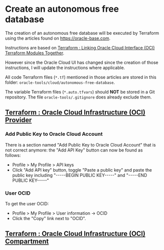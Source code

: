 # Create an autonomous free database

The creation of an autonomous free database will be executed by Terraform using the articles found on https://oracle-base.com.

Instructions are based on [Terraform : Linking Oracle Cloud Interface (OCI) Terraform Modules Together](https://oracle-base.com/articles/misc/terraform-linking-oci-modules-together).

However since the Oracle Cloud UI has changed since the creation of those instructions, I will update the instructions where applicable.

All code Terraform files (`*.tf`) mentioned in those articles are stored in this folder: `oracle-tools/cloud/autonomous-free-database`.

The variable Terraform files (`*.auto.tfvars`) should **NOT** be stored in a Git repository. The file `oracle-tools/.gitignore` does already exclude them.


## [Terraform : Oracle Cloud Infrastructure (OCI) Provider](https://oracle-base.com/articles/misc/terraform-oci-provider)

### Add Public Key to Oracle Cloud Account

There is a section named "Add Public Key to Oracle Cloud Account" that is not correct anymore: the "Add API Key" button can now be found as follows:
- Profile > My Profile > API keys
- Click "Add API key" button, toggle "Paste a public key" and paste the public key including "-----BEGIN PUBLIC KEY-----" and "-----END PUBLIC KEY-----"

### User OCID

To get the user OCID:
- Profile > My Profile > User information -> OCID
- Click the "Copy" link next to "OCID".

## [Terraform : Oracle Cloud Infrastructure (OCI) Compartment](https://oracle-base.com/articles/misc/terraform-oci-compartment)

